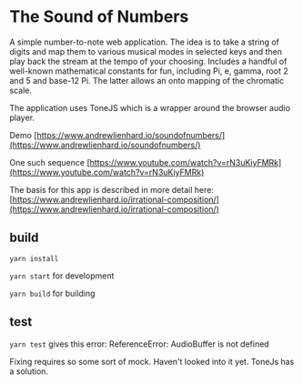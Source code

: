 # The Sound of Numbers
A simple number-to-note web application. The idea is to take a string of digits and map them to various musical modes in selected keys and then play back the stream at the tempo of your choosing. Includes a handful of well-known mathematical constants for fun, including Pi, e, gamma, root 2 and 5 and base-12 Pi. The latter allows an onto mapping of the chromatic scale.

The application uses ToneJS which is a wrapper around the browser audio player.

Demo [https://www.andrewlienhard.io/soundofnumbers/](https://www.andrewlienhard.io/soundofnumbers/)

One such sequence [https://www.youtube.com/watch?v=rN3uKiyFMRk](https://www.youtube.com/watch?v=rN3uKiyFMRk)

The basis for this app is described in more detail here: [https://www.andrewlienhard.io/irrational-composition/](https://www.andrewlienhard.io/irrational-composition/)


## build
`yarn install`

`yarn start` for development

`yarn build` for building

## test

`yarn test` gives this error: ReferenceError: AudioBuffer is not defined

Fixing requires so some sort of mock. Haven't looked into it yet. ToneJs has a solution.
